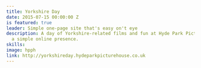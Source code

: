 ```yaml
---
title: Yorkshire Day
date: 2015-07-15 00:00:00 Z
is featured: true
leader: Simple one-page site that's easy on't eye
description: A day of Yorkshire-related films and fun at Hyde Park Picture House needed
  a simple online presence.
skills: 
image: hpph
link: http://yorkshireday.hydeparkpicturehouse.co.uk
---
```


